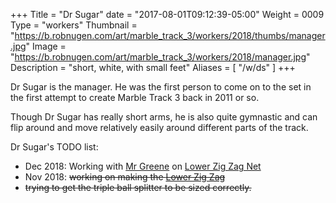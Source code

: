 +++
Title = "Dr Sugar"
date = "2017-08-01T09:12:39-05:00"
Weight = 0009
Type = "workers"
Thumbnail = "https://b.robnugen.com/art/marble_track_3/workers/2018/thumbs/manager.jpg"
Image = "https://b.robnugen.com/art/marble_track_3/workers/2018/manager.jpg"
Description = "short, white, with small feet"
Aliases = [
	"/w/ds"
]
+++

Dr Sugar is the manager.  He was the first person to come on to the set in the first attempt to create Marble Track 3 back in 2011 or so.

Though Dr Sugar has really short arms, he is also quite gymnastic and can flip around and move relatively easily around different parts of the track.

Dr Sugar's TODO list:

* Dec 2018: Working with [Mr Greene](/w/mg) on [Lower Zig Zag Net](/p/lzzn)
* Nov 2018: ~~working on making the [Lower Zig Zag](/parts/lower_zig_zag/)~~
* ~~trying to get the triple ball splitter to be sized correctly.~~